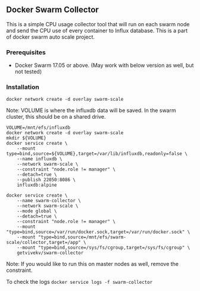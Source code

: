 
## Docker Swarm Collector 

This is a simple CPU usage collector tool that will run on each swarm node and send the CPU use of every container to Influx database.
This is a part of docker swarm auto scale project.

### Prerequisites

- Docker Swarm 17.05 or above. (May work with below version as well, but not tested)


### Installation

`docker network create -d overlay swarm-scale`

Note: VOLUME is where the influxdb data will be saved. In the swarm cluster, this should be on a shared drive.

```
VOLUME=/mnt/efs/influxdb
docker network create -d overlay swarm-scale
mkdir ${VOLUME}
docker service create \
    --mount type=bind,source=${VOLUME},target=/var/lib/influxdb,readonly=false \
    --name influxdb \
    --network swarm-scale \
    --constraint "node.role != manager" \
    --detach=true \
    --publish 22050:8086 \    
    influxdb:alpine
```

```
docker service create \
    --name swarm-collector \
    --network swarm-scale \
    --mode global \
    --detach=true \
    --constraint "node.role != manager" \
    --mount "type=bind,source=/var/run/docker.sock,target=/var/run/docker.sock" \
    --mount "type=bind,source=/mnt/efs/swarm-scale/collector,target=/app" \
    --mount "type=bind,source=/sys/fs/cgroup,target=/sys/fs/cgroup" \
    getvivekv/swarm-collector
```        

Note: If you would like to run this on master nodes as well, remove the constraint.

To check the logs 
`docker service logs -f swarm-collector`
